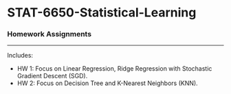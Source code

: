 # STAT-6650-Statistical-Learning
### Homework Assignments
---

Includes:
* HW 1: Focus on Linear Regression, Ridge Regression with Stochastic Gradient Descent (SGD).
* HW 2: Focus on Decision Tree and K-Nearest Neighbors (KNN).
